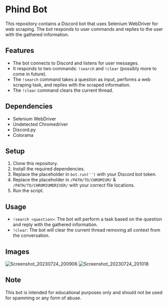 # Phind Bot

This repository contains a Discord bot that uses Selenium WebDriver for web scraping. The bot responds to user commands and replies to the user with the gathered information.

## Features

- The bot connects to Discord and listens for user messages.
- It responds to two commands: `!search` and `!clear` (possibly more to come in future).
- The `!search` command takes a question as input, performs a web scraping task, and replies with the scraped information.
- The `!clear` command clears the current thread.

## Dependencies

- Selenium WebDriver
- Undetected Chromedriver
- Discord.py
- Colorama

## Setup

1. Clone this repository.
2. Install the required dependencies.
3. Replace the placeholder in `bot.run('')` with your Discord bot token.
4. Replace the placeholder in `/PATH/TO/CHROMIUM/` & `/PATH/TO/CHROMIUMDRIVER/` with your correct file locations.
5. Run the script.

## Usage

- `!search <question>`: The bot will perform a task based on the question and reply with the gathered information.
- `!clear`: The bot will clear the current thread removing all context from the conversation.

## Images

![Screenshot_20230724_200906](https://github.com/Magg27/Phindbot/assets/84076753/061459a0-9f70-4de0-84c1-7c54b1da4094)
![Screenshot_20230724_201018](https://github.com/Magg27/Phindbot/assets/84076753/1a72aa8c-ea71-42f6-89ae-37fa3794fde4)

## Note

This bot is intended for educational purposes only and should not be used for spamming or any form of abuse.


